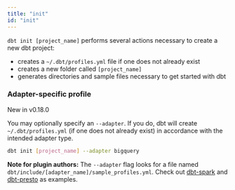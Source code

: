 ```yaml
---
title: "init"
id: "init"
---
```


`dbt init [project_name]` performs several actions necessary to create a new dbt project:

- creates a `~/.dbt/profiles.yml` file if one does not already exist
- creates a new folder called `[project_name]`
- generates directories and sample files necessary to get started with dbt

### Adapter-specific profile
<Changelog>New in v0.18.0</Changelog>

You may optionally specify an `--adapter`. If you do, dbt will create `~/.dbt/profiles.yml` 
(if one does not already exist) in accordance with the intended adapter type.

```bash
dbt init [project_name] --adapter bigquery
```

**Note for plugin authors:** The `--adapter` flag looks for a file named
`dbt/include/[adapter_name]/sample_profiles.yml`. Check out [dbt-spark](https://github.com/dbt-labs/dbt-spark/tree/master/dbt/include/spark/sample_profiles.yml)
and [dbt-presto](https://github.com/dbt-labs/dbt-presto/blob/master/dbt/include/presto/sample_profiles.yml) as examples.
